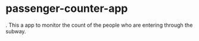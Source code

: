 # passenger-counter-app
. This a app to monitor the count of the people who are entering through the subway.
